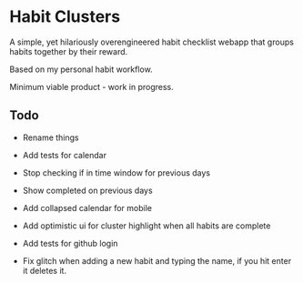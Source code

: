 # Habit Clusters

A simple, yet hilariously overengineered habit checklist webapp that groups habits together by their reward.

Based on my personal habit workflow.

Minimum viable product - work in progress.

## Todo

- Rename things
- Add tests for calendar
- Stop checking if in time window for previous days
- Show completed on previous days

- Add collapsed calendar for mobile
- Add optimistic ui for cluster highlight when all habits are complete
- Add tests for github login
- Fix glitch when adding a new habit and typing the name, if you hit enter it deletes it.
